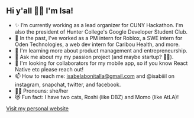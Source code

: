 ## Hi y'all 👋🏽 I'm Isa!

- ✨ I’m currently working as a lead organizer for CUNY Hackathon. I'm also the president of Hunter College's Google Developer Student Club.
- 📜 In the past, I've worked as a PM intern for Roblox, a SWE intern for Oden Technologies, a web dev intern for Caribou Health, and more.
- 🌱 I'm learning more about product management and entrepreneurship.
- 🍑 Ask me about my my passion project (and maybe startup? 🤞🏽).
- 👯 I'm looking for collaborators for my mobile app, so if you know React Native etc please reach out!
- 📫 How to reach me: isabelabonitalla@gmail.com and @isabiiil on instagram, snapchat, twitter, and facebook.
- 🏳️‍🌈 Pronouns: she/her
- 😻 Fun fact: I have two cats, Roshi (like DBZ) and Momo (like AtLA)!

[Visit my personal website](http://isabiiil.tech/)

<!--
**isabiiil/isabiiil** is a ✨ _special_ ✨ repository because its `README.md` (this file) appears on your GitHub profile.

Here are some ideas to get you started:

- 🔭 I’m currently working on ...
- 🌱 I’m currently learning ...
- 👯 I’m looking to collaborate on ...
- 🤔 I’m looking for help with ...
- 💬 Ask me about ...
- 📫 How to reach me: ...
- 😄 Pronouns: ...
- ⚡ Fun fact: ...
-->
